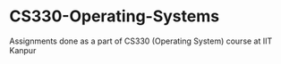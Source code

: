 # CS330-Operating-Systems
Assignments done as a part of CS330 (Operating System) course at IIT Kanpur
